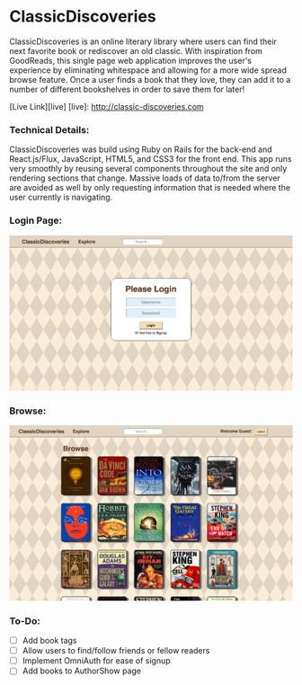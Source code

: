 # ClassicDiscoveries

ClassicDiscoveries is an online literary library where users can find their next favorite book or rediscover an old classic. With inspiration from GoodReads, this single page web application improves the user's experience by eliminating whitespace and allowing for a more wide spread browse feature. Once a user finds a book that they love, they can add it to a number of different bookshelves in order to save them for later!

[Live Link][live]
[live]: http://classic-discoveries.com

### Technical Details:

ClassicDiscoveries was build using Ruby on Rails for the back-end and React.js/Flux, JavaScript, HTML5, and CSS3 for the front end. This app runs very smoothly by reusing several components throughout the site and only rendering sections that change. Massive loads of data to/from the server are avoided as well by only requesting information that is needed where the user currently is navigating.


### Login Page:

[![welcome](./docs/images/welcome.png)](http://classic-discoveries.com/#/login)

### Browse:

[![welcome](./docs/images/browse.png)](http://classic-discoveries.com/)


### To-Do:

- [ ] Add book tags
- [ ] Allow users to find/follow friends or fellow readers
- [ ] Implement OmniAuth for ease of signup
- [ ] Add books to AuthorShow page
